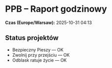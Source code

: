 # PPB – Raport godzinowy
**Czas (Europe/Warsaw):** 2025-10-31 04:13

## Status projektów
- Bezpieczny Pieszy — OK
- Zwolnij przy przejściu — OK
- Odblask ratuje życie — OK

